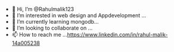 - 👋 Hi, I’m @Rahulmalik123
- 👀 I’m interested in web design and Appdevelopment ...
- 🌱 I’m currently learning  mongodb...
- 💞️ I’m looking to collaborate on ...
- 📫 How to reach me  ...https://www.linkedin.com/in/rahul-malik-14a005238

<!---
Rahulmalik123/Rahulmalik123 is a ✨ special ✨ repository because its `README.md` (this file) appears on your GitHub profile.
You can click the Preview link to take a look at your changes.
--->
